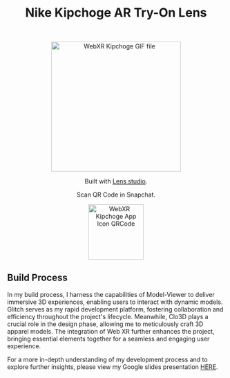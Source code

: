 
<!-- # Kipchoge-WebXR-Glitch-Clo3D -->
<h1 align="center"> Nike Kipchoge AR Try-On Lens </h1> <br>
<p align="center">
<a href="https://www.snapchat.com/unlock/?type=SNAPCODE&uuid=cb2409655d6b40a0ae3f6bc285e7197d&metadata=01">
    <img alt="WebXR Kipchoge GIF file" title="WebXR Kipchoge" src="https://github.com/jdenkim/Kipchoge-AR-TryonFilter-Snap-LensStudio-Clo3D/blob/main/Assets/LenstudioDemoVideo.GIF" width="300">

  </a>
</p>

<p align="center">
  Built with <a href="https://ar.snap.com/lens-studio">Lens studio</a>.
</p>

<p align="center">
 Scan QR Code in Snapchat.
</p>

<p align="center">
  <a href="https://www.snapchat.com/unlock/?type=SNAPCODE&uuid=cb2409655d6b40a0ae3f6bc285e7197d&metadata=01">
    <img alt="WebXR Kipchoge App Icon QRCode" title="QR Code" src="https://github.com/jdenkim/Kipchoge-WebXR-Glitch-Clo3D/blob/main/Assets/WebXRKipchogeAppIconQRCode.png" width="128">
  </a>
</p>


## Build Process
In my build process, I harness the capabilities of Model-Viewer to deliver immersive 3D experiences, enabling users to interact with dynamic models. Glitch serves as my rapid development platform, fostering collaboration and efficiency throughout the project's lifecycle. Meanwhile, Clo3D plays a crucial role in the design phase, allowing me to meticulously craft 3D apparel models. The integration of Web XR further enhances the project, bringing essential elements together for a seamless and engaging user experience.

For a more in-depth understanding of my development process and to explore further insights, please view my Google slides presentation [HERE](https://docs.google.com/presentation/d/1rGSv3Sj-fOn-TRCwOfCggEk1rO2niSc-4itjr63k2po/edit#slide=id.g25ff286d3b7_0_28).
